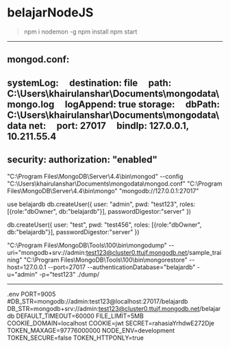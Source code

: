 # belajarNodeJS

> npm i nodemon -g
> npm install
> npm start


------

mongod.conf:
-----------------------
systemLog:
    destination: file
    path: C:\Users\khairulanshar\Documents\mongodata\mongo.log
    logAppend: true
storage:
    dbPath: C:\Users\khairulanshar\Documents\mongodata\data
net:
    port: 27017
    bindIp: 127.0.0.1, 10.211.55.4
-----------------------
security:
    authorization: "enabled"
-----------------------

"C:\Program Files\MongoDB\Server\4.4\bin\mongod" --config "C:\Users\khairulanshar\Documents\mongodata\mongod.conf"
"C:\Program Files\MongoDB\Server\4.4\bin\mongo" "mongodb://127.0.0.1:27017"

use belajardb
db.createUser({
    user: "admin",
    pwd: "test123",
    roles: [{role:"dbOwner", db:"belajardb"}],
    passwordDigestor:"server"
})

db.createUser({
    user: "test",
    pwd: "test456",
    roles: [{role:"dbOwner", db:"belajardb"}],
    passwordDigestor:"server"
})


"C:\Program Files\MongoDB\Tools\100\bin\mongodump" --uri="mongodb+srv://admin:test123@cluster0.ttujf.mongodb.net/sample_training"
"C:\Program Files\MongoDB\Tools\100\bin\mongorestore" --host=127.0.0.1 --port=27017 --authenticationDatabase="belajardb" -u="admin" -p="test123" ./dump/

-----
.env
PORT=9005
#DB_STR=mongodb://admin:test123@localhost:27017/belajardb
DB_STR=mongodb+srv://admin:test123@cluster0.ttujf.mongodb.net/belajardb
DEFAULT_TIMEOUT=60000
FILE_LIMIT=5MB
COOKIE_DOMAIN=localhost
COOKIE=jwt
SECRET=rahasiaYrhdwE272Dje
TOKEN_MAXAGE=97776000000
NODE_ENV=development
TOKEN_SECURE=false
TOKEN_HTTPONLY=true